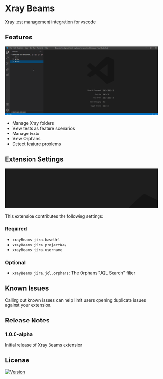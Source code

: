 # Xray Beams

Xray test management integration for vscode

## Features

![features](images/readme/features.gif)

- Manage Xray folders
- View tests as feature scenarios
- Manage tests
- View Orphans
- Detect feature problems

## Extension Settings

![Settings](images/readme/settings.gif)

This extension contributes the following settings:

### Required
- `xrayBeams.jira.baseUrl`
- `xrayBeams.jira.projectKey`
- `xrayBeams.jira.username`

### Optional
- `xrayBeams.jira.jql.orphans`: The Orphans "JQL Search" filter

## Known Issues

Calling out known issues can help limit users opening duplicate issues against your extension.

## Release Notes

### 1.0.0-alpha

Initial release of Xray Beams extension

## License

[![Version](https://img.shields.io/badge/license-MIT-green.svg)](https://github.com/danzelbel/xray-beams/blob/master/LICENSE)